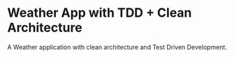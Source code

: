 # Weather App with TDD + Clean Architecture

A Weather application with clean architecture and Test Driven Development.
